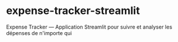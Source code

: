 # expense-tracker-streamlit
Expense Tracker — Application Streamlit pour suivre et analyser les dépenses de n'importe qui

